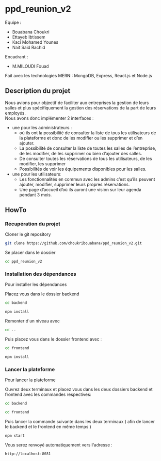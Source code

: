 # ppd_reunion_v2

Equipe :
- Bouabana Choukri
- Ettayeb Ibtissem
- Kaci Mohamed Younes
- Nait Said Rachid


Encadrant :
- M.MILOUDI Fouad


Fait avec les technologies MERN : MongoDB, Express, React.js et Node.js


## Description du projet

Nous avions pour objectif de faciliter aux entreprises la gestion de leurs salles et plus spécifiquement la gestion des réservations de la part de leurs employés.    
Nous avons donc implémenter 2 interfaces :
- une pour les administrateurs : 
  - où ils ont la possibilité de consulter la liste de tous les utilisateurs de la plateforme et donc de les modifier ou les supprimer et d’en ajouter.
  - La possibilité de consulter la liste de toutes les salles de l’entreprise, de les modifier, de les supprimer ou bien d’ajouter des salles. 
  - De consulter toutes les réservations de tous les utilisateurs, de les modifier, les supprimer
  - Possibilités de voir les équipements disponibles pour les salles.
- une pour les utilisateurs:
  - Les fonctionnalités en commun avec les admins c’est qu’ils peuvent ajouter, modifier, supprimer leurs propres réservations. 
  - Une page d’accueil d’où ils auront une vision sur leur agenda pendant 3 mois.

## HowTo

### Récupération du projet
Cloner le git repository
```sh
git clone https://github.com/choukribouabana/ppd_reunion_v2.git
```
Se placer dans le dossier
```sh
cd ppd_reunion_v2
```

### Installation des dépendances
Pour installer les dépendances

Placez vous dans le dossier backend 
```sh
cd backend
```
```sh
npm install
```
Remonter d'un niveau avec 
```sh
cd ..
```
Puis placez vous dans le dossier frontend avec :
```sh
cd frontend
```
```sh
npm install
```
### Lancer la plateforme
Pour lancer la plateforme

Ouvrez deux terminaux et placez vous dans les deux dossiers backend et frontend avec les commandes respectives:
 
```sh
cd backend 
```
```sh
cd frontend 
```
Puis lancer la commande suivante dans les deux terminaux ( afin de lancer le backend et le frontend en même temps )
```sh
npm start
```
Vous serez renvoyé automatiquement vers l'adresse :
```sh
http://localhost:8081
```
